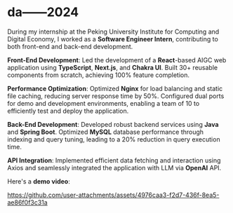 # da——2024

During my internship at the Peking University Institute for Computing and Digital Economy, I worked as a **Software Engineer Intern**, contributing to both front-end and back-end development.

**Front-End Development**: Led the development of a **React**-based AIGC web application using **TypeScript**, **Next.js**, and **Chakra UI**. Built 30+ reusable components from scratch, achieving 100% feature completion.

**Performance Optimization**: Optimized **Nginx** for load balancing and static file caching, reducing server response time by 50%. Configured dual ports for demo and development environments, enabling a team of 10 to efficiently test and deploy the application.

**Back-End Development**: Developed robust backend services using **Java** and **Spring Boot**. Optimized **MySQL** database performance through indexing and query tuning, leading to a 20% reduction in query execution time.

**API Integration**: Implemented efficient data fetching and interaction using Axios and seamlessly integrated the application with LLM via **OpenAI** API.

Here's a **demo video**:

https://github.com/user-attachments/assets/4976caa3-f2d7-436f-8ea5-ae86f0f3c31a

